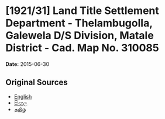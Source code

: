 # [1921/31] Land Title Settlement Department - Thelambugolla, Galewela D/S Division, Matale District - Cad. Map No. 310085

**Date:** 2015-06-30

## Original Sources

- [English](https://documents.gov.lk/view/extra-gazettes/2015/6/1921-31_E.pdf)
- [සිංහල](https://documents.gov.lk/view/extra-gazettes/2015/6/1921-31_S.pdf)
- [தமிழ்](https://documents.gov.lk/view/extra-gazettes/2015/6/1921-31_T.pdf)
